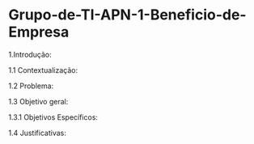 # Grupo-de-TI-APN-1-Beneficio-de-Empresa

1.Introdução:

1.1 Contextualização:

1.2 Problema:

1.3 Objetivo geral:

1.3.1 Objetivos Específicos:

1.4 Justificativas:
